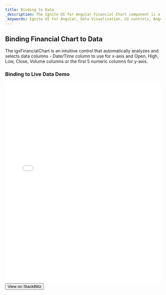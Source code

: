 ```yaml
---
title: Binding to Data
_description: The Ignite UI for Angular Financial Chart component is a touch-enabled, highly performant, lightweight charting control that makes visualizing financial data a breeze.
_keywords: Ignite UI for Angular, Data Visualization, UI controls, Angular widgets, web widgets, UI widgets, Angular, Native Angular Components Suite, Native Angular Controls, Native Angular Components Library, Angular Chart component, Angular Financial Chart component, Angular Chart controls, Angular Financial Chart controls, Data Visualization
---
```

## Binding Financial Chart to Data 

The igxFinancialChart is an intuitive control that automatically analyzes and selects data columns - Date/Time column to use for x-axis and Open, High, Low, Close, Volume columns or the first 5 numeric columns for y-axis. 

### Binding to Live Data Demo
<div class="sample-container" style="height: 650px">
    <iframe id="financial-chart-binding-to-live-data-iframe" src='{environment:demosBaseUrl}/financial-chart-binding-to-live-data' width="100%" height="100%" seamless frameBorder="0" onload="onSampleIframeContentLoaded(this);"></iframe>
</div>
<div>
    <button data-localize="stackblitz" class="stackblitz-btn"   data-iframe-id="financial-chart-binding-to-live-data-iframe" data-demos-base-url="{environment:demosBaseUrl}">View on StackBlitz
    </button>
</div>
